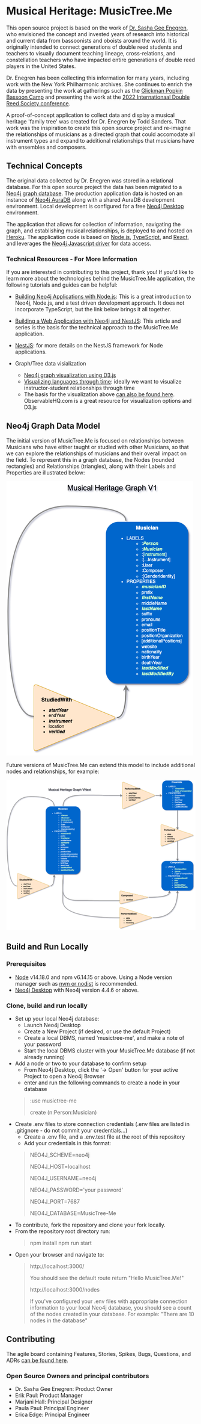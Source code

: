 # Musical Heritage: MusicTree.Me

This open source project is based on the work of [Dr. Sasha Gee Enegren](https://www.sashabassoon.com/), who envisioned the concept and invested years of research into historical and current data from bassoonists and oboists around the world. It is originally intended to connect generations of double reed students and teachers to visually document teaching lineage, cross-relations, and constellation teachers who have impacted entire generations of double reed players in the United States.

Dr. Enegren has been collecting this information for many years, including work with the New York Philharmonic archives. She continues to enrich the data by presenting the work at gatherings such as the [Glickman Popkin Bassoon Camp](https://www.bassooncamp.com/) and presenting the work at the [2022 Internationaal Double Reed Society conference](https://idrs2022.org/sessions/lecture-sasha-enegren/).

A proof-of-concept application to collect data and display a musical heritage 'family tree' was created for Dr. Enegren by Todd Sanders. That work was the inspiration to create this open source project and re-imagine the relationships of musicians as a directed graph that could accomodate all instrument types and expand to additional relationships that musicians have with ensembles and composers.

## Technical Concepts

The original data collected by Dr. Enegren was stored in a relational database. For this open source project the data has been migrated to a [Neo4j graph database](https://neo4j.com/). The production application data is hosted on an instance of [Neo4j AuraDB](https://neo4j.com/cloud/platform/aura-graph-database/) along with a shared AuraDB development environment. Local development is configured for a free [Neo4j Desktop](https://neo4j.com/product/developer-tools/) environment.

The application that allows for collection of information, navigating the graph, and establishing musical relationships, is deployed to and hosted on [Heroku](https://www.heroku.com/). The application code is based on [Node.js](https://nodejs.org/), [TypeScript](https://www.typescriptlang.org/), and [React](https://reactjs.org/), and leverages the [Neo4j Javascript driver](https://neo4j.com/developer/javascript/) for data access.

### Technical Resources - For More Information

If you are interested in contributing to this project, thank you! If you'd like to learn more about the technologies behind the MusicTree.Me application, the following tutorials and guides can be helpful:

- [Building Neo4j Applications with Node.js](https://neo4j.com/developer/javascript/): This is a great introduction to Neo4j, Node.js, and a test driven development approach. It does not incorporate TypeScript, but the link below brings it all together.
- [Building a Web Application with Neo4j and NestJS](https://medium.com/neo4j/building-a-modern-web-application-with-neo4j-and-nestjs-b51ffd8268fa): This article and series is the basis for the technical approach to the MusicTree.Me application.
- [NestJS](https://nestjs.com/): for more details on the NestJS framework for Node applications.
- Graph/Tree data visialization

  - [Neo4j graph visualization using D3.js](https://github.com/eisman/neo4jd3)  
  - [Visualizing languages through time](http://www.elinguistics.net/AA_language_tree.html): ideally we want to visualize instructor-student relationships through time
  - The basis for the visualization above [can also be found here](https://observablehq.com/@aaronkyle/interactive-tree-diagram-d3v3). ObservableHQ.com is a great resource for visualization options and D3.js

## Neo4j Graph Data Model

The initial version of MusicTree.Me is focused on relationships between Musicians who have either taught or studied with other Musicians, so that we can explore the relationships of musicians and their overall impact on the field. To represent this in a graph database, the Nodes (rounded rectangles) and Relationships (triangles), along with their Labels and Properties are illustrated below:

![Musical Heritage Graph: V1](README.assets/Musical%20Heritage%20Model-V1.png "Musical Heritage Graph: V1")

Future versions of MusicTree.Me can extend this model to include additional nodes and relationships, for example:

![Musical Heritage Graph: VNext](README.assets/Musical%20Heritage%20Model-VNext.png "Musical Heritage Graph: VNext")

## Build and Run Locally

### Prerequisites

- [Node](https://nodejs.org/) v14.18.0 and npm v6.14.15 or above. Using a Node version manager such as [nvm or nodist](https://npm.github.io/installation-setup-docs/installing/using-a-node-version-manager.html) is recommended.
- [Neo4j Desktop](https://neo4j.com/download/) with Neo4j version 4.4.6 or above.

### Clone, build and run locally

- Set up your local Neo4j database:
  - Launch Neo4j Desktop
  - Create a New Project (if desired, or use the default Project)
  - Create a local DBMS, named 'musictree-me', and make a note of your password
  - Start the local DBMS cluster with your MusicTree.Me database (if not already running)
- Add a node or two to your database to confirm setup
  - From Neo4j Desktop, click the '-> Open' button for your active Project to open a Neo4j Browser
  - enter and run the following commands to create a node in your database
  > :use musictree-me
  >
  > create (n:Person:Musician)
- Create .env files to store connection credentials (.env files are listed in .gitignore - do not commit your credentials...)
  - Create a .env file, and a .env.test file at the root of this repository
  - Add your credentials in this format:
  >NEO4J_SCHEME=neo4j
  >
  >NEO4J_HOST=localhost
  >
  >NEO4J_USERNAME=neo4j
  >
  >NEO4J_PASSWORD='your password'
  >
  >NEO4J_PORT=7687
  >
  >NEO4J_DATABASE=MusicTree-Me
- To contribute, fork the repository and clone your fork locally.
- From the repository root directory run:
  > npm install
  > npm run start
- Open your browser and navigate to:
  > http://localhost:3000/
  >
  > You should see the default route return "Hello MusicTree.Me!"
  >
  > http://localhost:3000/nodes
  >
  > If you've configured your .env files with appropriate connection information to your local Neo4j database, you should see a count of the nodes created in your database.
  > For example: "There are 10 nodes in the database"
  
## Contributing

The agile board containing Features, Stories, Spikes, Bugs, Questions, and ADRs [can be found here](https://github.com/orgs/greyshore/projects/4).

### Open Source Owners and principal contributors

- Dr. Sasha Gee Enegren: Product Owner
- Erik Paul: Product Manager
- Marjani Hall: Principal Designer
- Paula Paul: Principal Engineer
- Erica Edge: Principal Engineer
